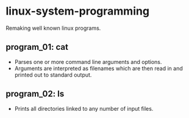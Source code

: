 # linux-system-programming
Remaking well known linux programs.

## program_01: cat

- Parses one or more command line arguments and options. 
- Arguments are interpreted as filenames which are then read in and printed out to standard output.

## program_02: ls

- Prints all directories linked to any number of input files.
